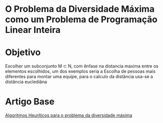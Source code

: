 # O Problema da Diversidade Máxima como um Problema de Programação Linear Inteira
# Objetivo
 Escolher um subconjunto M ⊂ N, com ênfase na distancia maxima entre os elementos escolhidos, um dos exemplos seria a Escolha de pessoas mais diferentes para montar uma equipe, para o calculo da distância usa-se a distância euclediâna 

# Artigo Base
[Algoritmos Heuríticos para o problema da diversidade máxima](artigo/DuaSilCos2008mdp.pdf)
